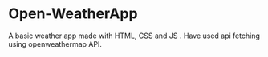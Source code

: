 # Open-WeatherApp
A basic weather app made with HTML, CSS and JS .
Have used api fetching using openweathermap API.

